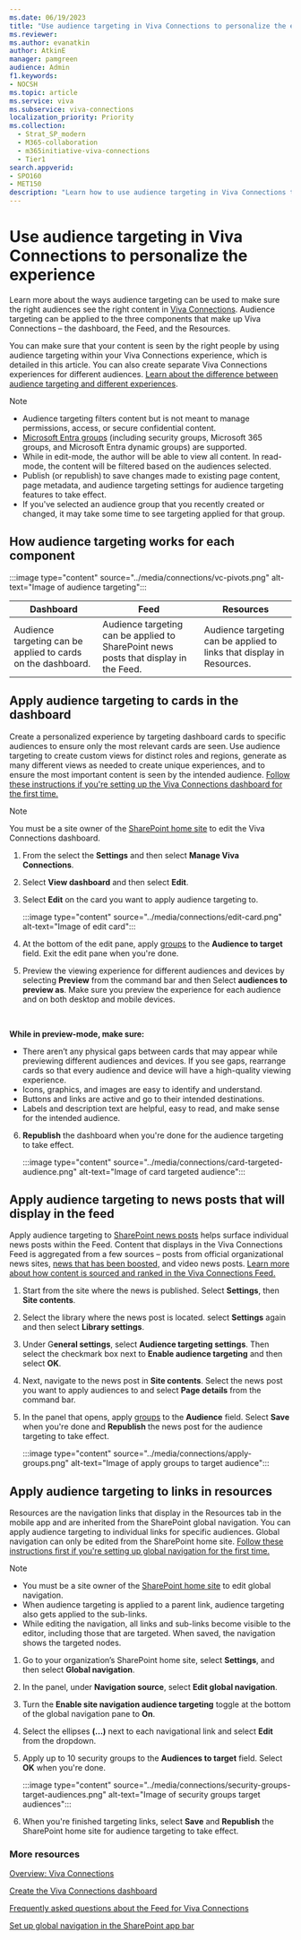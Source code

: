 ```yaml
---
ms.date: 06/19/2023
title: "Use audience targeting in Viva Connections to personalize the experience"
ms.reviewer: 
ms.author: evanatkin
author: AtkinE
manager: pamgreen
audience: Admin
f1.keywords:
- NOCSH
ms.topic: article
ms.service: viva
ms.subservice: viva-connections
localization_priority: Priority
ms.collection:
  - Strat_SP_modern
  - M365-collaboration
  - m365initiative-viva-connections
  - Tier1
search.appverid:
- SPO160
- MET150
description: "Learn how to use audience targeting in Viva Connections to personalize the experience"
---
```


# Use audience targeting in Viva Connections to personalize the experience

Learn more about the ways audience targeting can be used to make sure the right audiences see the right content in [Viva Connections](viva-connections-overview.md). Audience targeting can be applied to the three components that make up Viva Connections – the dashboard, the Feed, and the Resources.

You can make sure that your content is seen by the right people by using audience targeting within your Viva Connections experience, which is detailed in this article. You can also create separate Viva Connections experiences for different audiences. [Learn about the difference between audience targeting and different experiences](set-up-admin-center.md#when-to-use-a-separate-experience-vs-dashboard-card-level-targeting).

> [!NOTE]
>
> - Audience targeting filters content but is not meant to manage permissions, access, or secure confidential content.
> - [Microsoft Entra groups](/microsoft-365/community/all-about-groups) (including security groups, Microsoft 365 groups, and Microsoft Entra dynamic groups) are supported.
> - While in edit-mode, the author will be able to view all content. In read-mode, the content will be filtered based on the audiences selected.  
> - Publish (or republish) to save changes made to existing page content, page metadata, and audience targeting settings for audience targeting features to take effect.  
> - If you've selected an audience group that you recently created or changed, it may take some time to see targeting applied for that group.

## How audience targeting works for each component

:::image type="content" source="../media/connections/vc-pivots.png" alt-text="Image of audience targeting":::

|Dashboard   |Feed  |Resources   |
|---------|---------|---------|
|Audience targeting can be applied to cards on the dashboard.       |  Audience targeting can be applied to SharePoint news posts that display in the Feed.         |   Audience targeting can be applied to links that display in Resources.      |

## Apply audience targeting to cards in the dashboard

Create a personalized experience by targeting dashboard cards to specific audiences to ensure only the most relevant cards are seen. Use audience targeting to create custom views for distinct roles and regions, generate as many different views as needed to create unique experiences, and to ensure the most important content is seen by the intended audience. [Follow these instructions if you're setting up the Viva Connections dashboard for the first time.](create-dashboard.md)

> [!NOTE]
> You must be a site owner of the [SharePoint home site](/sharepoint/home-site) to edit the Viva Connections dashboard.

1. From the select the **Settings** and then select **Manage Viva Connections**.
2. Select **View dashboard** and then select **Edit**.
3. Select **Edit** on the card you want to apply audience targeting to.

    :::image type="content" source="../media/connections/edit-card.png" alt-text="Image of edit card":::

4. At the bottom of the edit pane, apply [groups](/microsoft-365/community/all-about-groups) to the **Audience to target** field. Exit the edit pane when you're done.
5. Preview the viewing experience for different audiences and devices by selecting **Preview** from the command bar and then Select **audiences to preview as**. Make sure you preview the experience for each audience and on both desktop and mobile devices.
<br>

   **While in preview-mode, make sure:**

   - There aren’t any physical gaps between cards that may appear while previewing different audiences and devices. If you see gaps, rearrange cards so that every audience and device will have a high-quality viewing experience.
   - Icons, graphics, and images are easy to identify and understand.
   - Buttons and links are active and go to their intended destinations.
   - Labels and description text are helpful, easy to read, and make sense for the intended audience.

6. **Republish** the dashboard when you're done for the audience targeting to take effect.

    :::image type="content" source="../media/connections/card-targeted-audience.png" alt-text="Image of card targeted audience":::

## Apply audience targeting to news posts that will display in the feed  

Apply audience targeting to [SharePoint news posts](https://support.microsoft.com/office/create-and-share-news-on-your-sharepoint-sites-495f8f1a-3bef-4045-b33a-55e5abe7aed7) helps surface individual news posts within the Feed. Content that displays in the Viva Connections Feed is aggregated from a few sources – posts from official organizational news sites, [news that has been boosted,](https://support.microsoft.com/office/boost-sharepoint-news-from-organization-news-sites-46ad8dc5-8f3b-4d81-853d-8bbbdd0f9c83#:~:text=%20%20%201%20On%20your%20organization%20news,the%20order%20in%20which%20they%20should...%20More%20) and video news posts. [Learn more about how content is sourced and ranked in the Viva Connections Feed.](faqs-viva-connections-feed.md)

1. Start from the site where the news is published. Select **Settings**, then **Site contents**.

2. Select the library where the news post is located. select **Settings** again and then select **Library settings**.

3. Under G**eneral settings**, select **Audience targeting settings**. Then select the checkmark box next to **Enable audience targeting** and then select **OK**.

4. Next, navigate to the news post in **Site contents**. Select the news post you want to apply audiences to and select **Page details** from the command bar.  

5. In the panel that opens, apply [groups](/microsoft-365/community/all-about-groups) to the **Audience** field. Select **Save** when you're done and **Republish** the news post for the audience targeting to take effect.

    :::image type="content" source="../media/connections/apply-groups.png" alt-text="Image of apply groups to target audience":::

## Apply audience targeting to links in resources  

Resources are the navigation links that display in the Resources tab in the mobile app and are inherited from the SharePoint global navigation. You can apply audience targeting to individual links for specific audiences. Global navigation can only be edited from the SharePoint home site. [Follow these instructions first if you're setting up global navigation for the first time.](sharepoint-app-bar.md)  

> [!NOTE]
>
> - You must be a site owner of the [SharePoint home site](/sharepoint/home-site) to edit global navigation.
> - When audience targeting is applied to a parent link, audience targeting also gets applied to the sub-links.  
> - While editing the navigation, all links and sub-links become visible to the editor, including those that are targeted. When saved, the navigation shows the targeted nodes.

1. Go to your organization’s SharePoint home site, select **Settings**, and then select **Global navigation**.

2. In the panel, under **Navigation source**, select **Edit global navigation**.  

3. Turn the **Enable site navigation audience targeting** toggle at the bottom of the global navigation pane to **On**.

4. Select the ellipses **(…)** next to each navigational link and select **Edit** from the dropdown.  

5. Apply up to 10 security groups to the **Audiences to target** field. Select **OK** when you're done.  

    :::image type="content" source="../media/connections/security-groups-target-audiences.png" alt-text="Image of security groups target audiences":::

6. When you're finished targeting links, select **Save** and **Republish** the SharePoint home site for audience targeting to take effect.

### More resources

[Overview: Viva Connections](viva-connections-overview.md)

[Create the Viva Connections dashboard](create-dashboard.md)  

[Frequently asked questions about the Feed for Viva Connections](faqs-viva-connections-feed.md)

[Set up global navigation in the SharePoint app bar](sharepoint-app-bar.md)  
